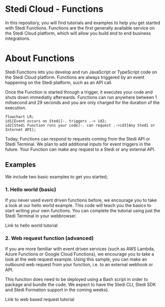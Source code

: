 # Stedi Cloud - Functions

In this repository, you will find tutorials and examples to help you get started with Stedi Functions. Functions are the first generally available service on the Stedi Cloud platform, which will allow you build end to end business integrations. 

# About Functions

Stedi Functions lets you develop and run JavaScript or TypeScript code on the Stedi Cloud platform. Functions are always triggered by an event happening on the Stedi platform, such as an API call. 

Once the Function is started through a trigger, it executes your code and shuts down immediatly afterwards. Functions can run anywhere between 1 milisecond and 29 seconds and you are only charged for the duration of the execution. 

```mermaid
flowchart LR;
id1[Event occurs on Stedi]-. triggers .-> id2;
id2[Stedi Function runs your code]-. can request .->id3[Any Stedi or Internet API];
```

Today, Functions can respond to requests coming from the Stedi API or Stedi Terminal.  We plan to add additional inputs for event triggers in the future. Your Function can make any request to a Stedi or any external API.

## Examples

We include two basic examples to get you started;

### 1. Hello world (basic)

If you never used event driven functions before, we encourage you to take a look at our hello world example. This code will teach you the basics to start writing your own functions. You can complete the tutorial using just the Stedi Terminal in your webbrowser. 

Link to hello world tutorial

### 2. Web request function (advanced)

If you are more familiar with event driven services (such as AWS Lambda, Azure Functions or Google Cloud Functions), we encourage you to take a look at the web request example. Using this sample, you can make an outbound web request from your function, i.e. to an external webhook or API. 

This function does need to be deployed using a Bash script in order to package and bundle the code. We expect to have the Stedi CLI, Stedi SDK and Stedi Formation support in the coming weeks). 

Link to web based request tutorial
